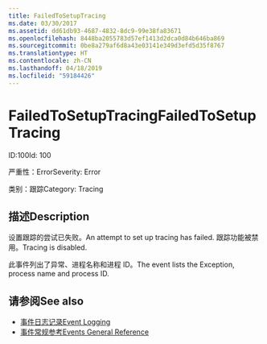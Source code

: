 ```yaml
---
title: FailedToSetupTracing
ms.date: 03/30/2017
ms.assetid: dd61db93-4687-4832-8dc9-99e38fa83671
ms.openlocfilehash: 8448ba2055783d57ef1413d2dca0d84b646ba869
ms.sourcegitcommit: 0be8a279af6d8a43e03141e349d3efd5d35f8767
ms.translationtype: HT
ms.contentlocale: zh-CN
ms.lasthandoff: 04/18/2019
ms.locfileid: "59184426"
---
```

# <a name="failedtosetuptracing"></a><span data-ttu-id="42acc-102">FailedToSetupTracing</span><span class="sxs-lookup"><span data-stu-id="42acc-102">FailedToSetupTracing</span></span>
<span data-ttu-id="42acc-103">ID:100</span><span class="sxs-lookup"><span data-stu-id="42acc-103">Id: 100</span></span>  
  
 <span data-ttu-id="42acc-104">严重性：Error</span><span class="sxs-lookup"><span data-stu-id="42acc-104">Severity: Error</span></span>  
  
 <span data-ttu-id="42acc-105">类别：跟踪</span><span class="sxs-lookup"><span data-stu-id="42acc-105">Category: Tracing</span></span>  
  
## <a name="description"></a><span data-ttu-id="42acc-106">描述</span><span class="sxs-lookup"><span data-stu-id="42acc-106">Description</span></span>  
 <span data-ttu-id="42acc-107">设置跟踪的尝试已失败。</span><span class="sxs-lookup"><span data-stu-id="42acc-107">An attempt to set up tracing has failed.</span></span> <span data-ttu-id="42acc-108">跟踪功能被禁用。</span><span class="sxs-lookup"><span data-stu-id="42acc-108">Tracing is disabled.</span></span>  
  
 <span data-ttu-id="42acc-109">此事件列出了异常、进程名称和进程 ID。</span><span class="sxs-lookup"><span data-stu-id="42acc-109">The event lists the Exception, process name and process ID.</span></span>  
  
## <a name="see-also"></a><span data-ttu-id="42acc-110">请参阅</span><span class="sxs-lookup"><span data-stu-id="42acc-110">See also</span></span>

- [<span data-ttu-id="42acc-111">事件日志记录</span><span class="sxs-lookup"><span data-stu-id="42acc-111">Event Logging</span></span>](../../../../../docs/framework/wcf/diagnostics/event-logging/index.md)
- [<span data-ttu-id="42acc-112">事件常规参考</span><span class="sxs-lookup"><span data-stu-id="42acc-112">Events General Reference</span></span>](../../../../../docs/framework/wcf/diagnostics/event-logging/events-general-reference.md)
